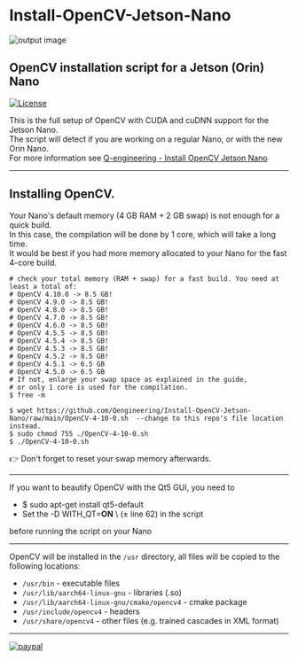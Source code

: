 # Install-OpenCV-Jetson-Nano
![output image]( https://qengineering.eu/images/LogoOpenJetsonGitHub.webp )

## OpenCV installation script for a Jetson (Orin) Nano

[![License](https://img.shields.io/badge/License-BSD%203--Clause-blue.svg)](https://opensource.org/licenses/BSD-3-Clause)<br/>

This is the full setup of OpenCV with CUDA and cuDNN support for the Jetson Nano.<br/>
The script will detect if you are working on a regular Nano, or with the new Orin Nano.<br>
For more information see [Q-engineering - Install OpenCV Jetson Nano](https://qengineering.eu/install-opencv-4.5-on-jetson-nano.html)

------------

## Installing OpenCV.
Your Nano's default memory (4 GB RAM + 2 GB swap) is not enough for a quick build.<br/>
In this case, the compilation will be done by 1 core, which will take a long time.<br/>
It would be best if you had more memory allocated to your Nano for the fast 4-core build.<br/>
```
# check your total memory (RAM + swap) for a fast build. You need at least a total of:
# OpenCV 4.10.0 -> 8.5 GB!
# OpenCV 4.9.0 -> 8.5 GB!
# OpenCV 4.8.0 -> 8.5 GB!
# OpenCV 4.7.0 -> 8.5 GB!
# OpenCV 4.6.0 -> 8.5 GB!
# OpenCV 4.5.5 -> 8.5 GB!
# OpenCV 4.5.4 -> 8.5 GB!
# OpenCV 4.5.3 -> 8.5 GB!
# OpenCV 4.5.2 -> 8.5 GB!
# OpenCV 4.5.1 -> 6.5 GB
# OpenCV 4.5.0 -> 6.5 GB
# If not, enlarge your swap space as explained in the guide, 
# or only 1 core is used for the compilation.
$ free -m

$ wget https://github.com/Qengineering/Install-OpenCV-Jetson-Nano/raw/main/OpenCV-4-10-0.sh  --change to this repo's file location instead.
$ sudo chmod 755 ./OpenCV-4-10-0.sh
$ ./OpenCV-4-10-0.sh
```
:point_right: Don't forget to reset your swap memory afterwards.

------------

If you want to beautify OpenCV with the Qt5 GUI, you need to
- $ sudo apt-get install qt5-default
- Set the -D WITH_QT=**ON** \ (± line 62) in the script<br/>
 
before running the script on your Nano

------------

OpenCV will be installed in the `/usr` directory, all files will be copied to the following locations:<br/>

- `/usr/bin` - executable files<br/>
- `/usr/lib/aarch64-linux-gnu` - libraries (.so)<br/>
- `/usr/lib/aarch64-linux-gnu/cmake/opencv4` - cmake package<br/>
- `/usr/include/opencv4` - headers<br/>
- `/usr/share/opencv4` - other files (e.g. trained cascades in XML format)<br/>

------------

[![paypal](https://qengineering.eu/images/TipJarSmall4.png)](https://www.paypal.com/cgi-bin/webscr?cmd=_s-xclick&hosted_button_id=CPZTM5BB3FCYL) 


